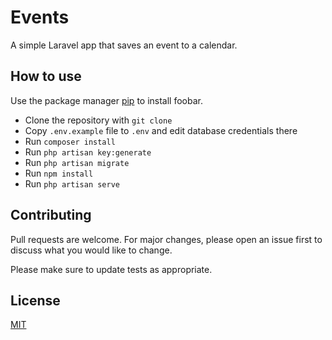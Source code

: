 # Events

A simple Laravel app that saves an event to a calendar. 

## How to use

Use the package manager [pip](https://pip.pypa.io/en/stable/) to install foobar.

- Clone the repository with `git clone`
- Copy `.env.example` file to `.env` and edit database credentials there
- Run `composer install`
- Run `php artisan key:generate`
- Run `php artisan migrate`
- Run `npm install`
- Run `php artisan serve`

## Contributing
Pull requests are welcome. For major changes, please open an issue first to discuss what you would like to change.

Please make sure to update tests as appropriate.

## License
[MIT](https://choosealicense.com/licenses/mit/)
